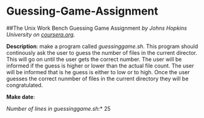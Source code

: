 # Guessing-Game-Assignment
##The Unix Work Bench Guessing Game Assignment
*by Johns Hopkins University on [coursera.org](https://www.coursera.org/).*

**Description**: make a program called *guessinggame.sh*.  This program should continously ask the user to guess the number of files in the current director.  This will go on until the user gets the correct number.  The user will be informed if the guess is higher or lower than the actual file count.  The user will be informed that is he guess is either to low or to high.  Once the user guesses the correct nunmber of files in the current directory they will be congratulated.

**Make date**: 

*Number of lines in guessinggame.sh:** 25
